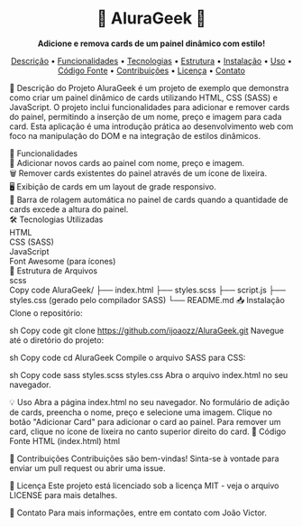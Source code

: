 <h1 align="center">🌟 AluraGeek 🌟</h1>
<p align="center">
</p>
<p align="center">
  <strong>Adicione e remova cards de um painel dinâmico com estilo!</strong>
</p>
<p align="center">
  <a href="#descrição-do-projeto">Descrição</a> •
  <a href="#funcionalidades">Funcionalidades</a> •
  <a href="#tecnologias-utilizadas">Tecnologias</a> •
  <a href="#estrutura-de-arquivos">Estrutura</a> •
  <a href="#instalação">Instalação</a> •
  <a href="#uso">Uso</a> •
  <a href="#código-fonte">Código Fonte</a> •
  <a href="#contribuições">Contribuições</a> •
  <a href="#licença">Licença</a> •
  <a href="#contato">Contato</a>
</p>
🎨 Descrição do Projeto
AluraGeek é um projeto de exemplo que demonstra como criar um painel dinâmico de cards utilizando HTML, CSS (SASS) e JavaScript. O projeto inclui funcionalidades para adicionar e remover cards do painel, permitindo a inserção de um nome, preço e imagem para cada card. Esta aplicação é uma introdução prática ao desenvolvimento web com foco na manipulação do DOM e na integração de estilos dinâmicos.

🚀 Funcionalidades </br>
🌟 Adicionar novos cards ao painel com nome, preço e imagem.</br>
🗑️ Remover cards existentes do painel através de um ícone de lixeira.</br>
🖥️ Exibição de cards em um layout de grade responsivo.</br>
📜 Barra de rolagem automática no painel de cards quando a quantidade de cards excede a altura do painel.</br>
🛠️ Tecnologias Utilizadas</br>
HTML</br>
CSS (SASS)</br>
JavaScript</br>
Font Awesome (para ícones)</br>
📂 Estrutura de Arquivos</br>
scss</br>
Copy code
AluraGeek/
├── index.html
├── styles.scss
├── script.js
├── styles.css (gerado pelo compilador SASS)
└── README.md
📥 Instalação
Clone o repositório:

sh
Copy code
git clone https://github.com/ijoaozz/AluraGeek.git
Navegue até o diretório do projeto:

sh
Copy code
cd AluraGeek
Compile o arquivo SASS para CSS:

sh
Copy code
sass styles.scss styles.css
Abra o arquivo index.html no seu navegador.

💡 Uso
Abra a página index.html no seu navegador.
No formulário de adição de cards, preencha o nome, preço e selecione uma imagem.
Clique no botão "Adicionar Card" para adicionar o card ao painel.
Para remover um card, clique no ícone de lixeira no canto superior direito do card.
📝 Código Fonte
HTML (index.html)
html

💬 Contribuições
Contribuições são bem-vindas! Sinta-se à vontade para enviar um pull request ou abrir uma issue.

📄 Licença
Este projeto está licenciado sob a licença MIT - veja o arquivo LICENSE para mais detalhes.

📧 Contato
Para mais informações, entre em contato com João Victor.
